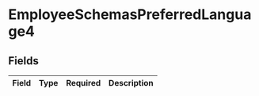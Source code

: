 # EmployeeSchemasPreferredLanguage4


## Fields

| Field       | Type        | Required    | Description |
| ----------- | ----------- | ----------- | ----------- |